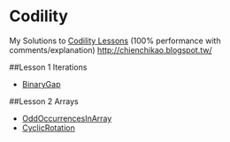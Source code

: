 # Codility
My Solutions to [Codility Lessons](https://codility.com/programmers/lessons/1-iterations/)
(100% performance with comments/explanation) 
http://chienchikao.blogspot.tw/

##Lesson 1 Iterations
- [BinaryGap](https://github.com/Mickey0521/Codility/blob/master/BinaryGap.java)

##Lesson 2 Arrays
- [OddOccurrencesInArray](https://github.com/Mickey0521/Codility/blob/master/OddOccurrencesInArray.java)
- [CyclicRotation](https://github.com/Mickey0521/Codility/blob/master/CyclicRotation.java)
